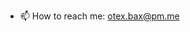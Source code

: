 - 📫 How to reach me: otex.bax@pm.me

<!---
fssf-fssf/fssf-fssf is a ✨ special ✨ repository because its `README.md` (this file) appears on your GitHub profile.
You can click the Preview link to take a look at your changes.
--->
